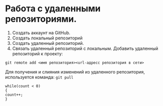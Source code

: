 # **Работа с удаленными репозиториями.**
1. Создать аккаунт на GitHub.
2. Создать локальный репозиторий
3. Создать удаленный репозиторий.
4. Связать удаленный репозиторий с локальным.
Добавить удаленный репозиторий к проекту:
```
git remote add <имя репозитория><url-адресс репозитория в сети>
```
Для получения и слияния изменений из удаленного репозитория, используется команда: `git pull`

```
while(count < 0)
{
count++;
}

